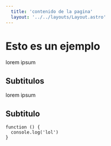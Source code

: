 ```yaml
---
  title: 'contenido de la pagina'
  layout: '../../layouts/Layout.astro'
---
```



# Esto es un ejemplo

lorem ipsum 

## Subtitulos

lorem ipsum

## Subtitulo

```
function () {
  console.log('lol')
}
```